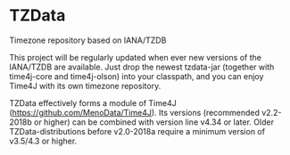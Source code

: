 # TZData
Timezone repository based on IANA/TZDB

This project will be regularly updated when ever new versions of the IANA/TZDB are available. Just drop the newest tzdata-jar (together with time4j-core and time4j-olson) into your classpath, and you can enjoy Time4J with its own timezone repository.

TZData effectively forms a module of Time4J (https://github.com/MenoData/Time4J). Its versions (recommended v2.2-2018b or higher) can be combined with version line v4.34 or later. Older TZData-distributions before v2.0-2018a require a minimum version of v3.5/4.3 or higher.
